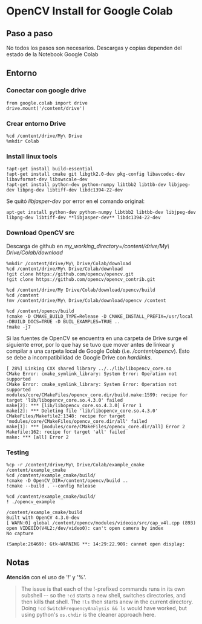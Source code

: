 # OpenCV Install for Google Colab

## Paso a paso
No todos los pasos son necesarios. Descargas y copias dependen del estado de la Notebook Google Colab

## Entorno 

### Conectar con google drive
```
from google.colab import drive
drive.mount('/content/drive')
```

### Crear entorno Drive
```
%cd /content/drive/My\ Drive
%mkdir Colab
```

### Install linux tools

```
!apt-get install build-essential
!apt-get install cmake git libgtk2.0-dev pkg-config libavcodec-dev libavformat-dev libswscale-dev
!apt-get install python-dev python-numpy libtbb2 libtbb-dev libjpeg-dev libpng-dev libtiff-dev libdc1394-22-dev
```
Se quitó *libjasper-dev* por error en el comando original:
```
apt-get install python-dev python-numpy libtbb2 libtbb-dev libjpeg-dev libpng-dev libtiff-dev **libjasper-dev** libdc1394-22-dev
```

### Download OpenCV src
Descarga de github en *my_working_directory*=*/content/drive/My\ Drive/Colab/download*
```
%mkdir /content/drive/My\ Drive/Colab/download
%cd /content/drive/My\ Drive/Colab/download
!git clone https://github.com/opencv/opencv.git
!git clone https://github.com/opencv/opencv_contrib.git
```

```
%cd /content/drive/My Drive/Colab/download/opencv/build
%cd /content
!mv /content/drive/My\ Drive/Colab/download/opencv /content
```

```
%cd /content/opencv/build
!cmake -D CMAKE_BUILD_TYPE=Release -D CMAKE_INSTALL_PREFIX=/usr/local -DBUILD_DOCS=TRUE -D BUIL_EXAMPLES=TRUE ..
!make -j7
```


Si las fuentes de OpenCV se encuentra en una carpeta de Drive surge el siguiente error, por lo que hay se tuvo que mover antes de linkear y compilar a una carpeta local de Google Colab (i.e. */content/opencv*). Esto se debe a incompatibilidad de Google Drive con *hardlinks*.

```
[ 28%] Linking CXX shared library ../../lib/libopencv_core.so
CMake Error: cmake_symlink_library: System Error: Operation not supported
CMake Error: cmake_symlink_library: System Error: Operation not supported
modules/core/CMakeFiles/opencv_core.dir/build.make:1599: recipe for target 'lib/libopencv_core.so.4.3.0' failed
make[2]: *** [lib/libopencv_core.so.4.3.0] Error 1
make[2]: *** Deleting file 'lib/libopencv_core.so.4.3.0'
CMakeFiles/Makefile2:1348: recipe for target 'modules/core/CMakeFiles/opencv_core.dir/all' failed
make[1]: *** [modules/core/CMakeFiles/opencv_core.dir/all] Error 2
Makefile:162: recipe for target 'all' failed
make: *** [all] Error 2
```


### Testing
```
%cp -r /content/drive/My\ Drive/Colab/example_cmake /content/example_cmake
%cd /content/example_cmake/build/
!cmake -D OpenCV_DIR=/content/opencv/build ..
!cmake --build . --config Release
```
```
%cd /content/example_cmake/build/
! ./opencv_example
```

```
/content/example_cmake/build
Built with OpenCV 4.3.0-dev
[ WARN:0] global /content/opencv/modules/videoio/src/cap_v4l.cpp (893) open VIDEOIO(V4L2:/dev/video0): can't open camera by index
No capture

(Sample:26469): Gtk-WARNING **: 14:29:22.909: cannot open display: 
```




## Notas
**Atención** con el uso de '!' y '%'.
> The issue is that each of the !-prefixed commands runs in its own subshell -- so the ```!cd``` starts a new shell, switches directories, and then kills that shell. The ```!ls``` then starts anew in the current directory. Doing ```!cd``` ```SwitchFrequencyAnalysis && ls``` would have worked, but using python's ```os.chdir``` is the cleaner approach here.



